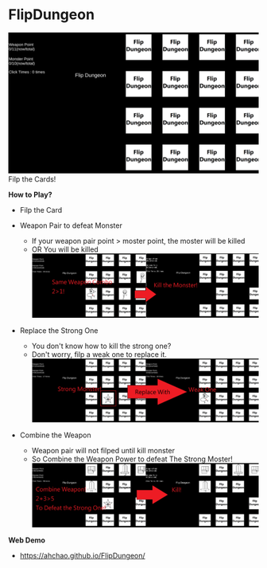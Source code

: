 # FlipDungeon

![Alt text](/img/init.png)
Filp the Cards!

**How to Play?**
- Filp the Card

- Weapon Pair to defeat Monster
	- If your weapon pair point > moster point, the moster will be killed
	- OR You will be killed
![Alt text](/img/kill.png)
- Replace the Strong One
	- You don't know how to kill the strong one?
	- Don't worry, filp a weak one to replace it.
![Alt text](/img/replace.png)
- Combine the Weapon
	- Weapon pair will not filped until kill monster
	- So Combine the Weapon Power to defeat The Strong Moster!
![Alt text](/img/combine.png)

**Web Demo**
- https://ahchao.github.io/FlipDungeon/